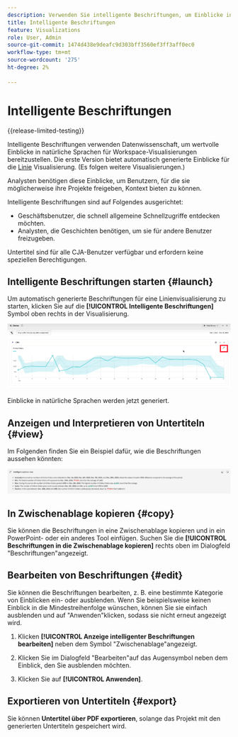 ```yaml
---
description: Verwenden Sie intelligente Beschriftungen, um Einblicke in natürliche Sprachen zu generieren, um schnell Trends innerhalb von Visualisierungen zu überdecken.
title: Intelligente Beschriftungen
feature: Visualizations
role: User, Admin
source-git-commit: 1474d438e9deafc9d303bff3560ef3ff3aff0ec0
workflow-type: tm+mt
source-wordcount: '275'
ht-degree: 2%

---
```



# Intelligente Beschriftungen

{{release-limited-testing}}

Intelligente Beschriftungen verwenden Datenwissenschaft, um wertvolle Einblicke in natürliche Sprachen für Workspace-Visualisierungen bereitzustellen. Die erste Version bietet automatisch generierte Einblicke für die [Linie](line.md) Visualisierung. (Es folgen weitere Visualisierungen.)

Analysten benötigen diese Einblicke, um Benutzern, für die sie möglicherweise ihre Projekte freigeben, Kontext bieten zu können.

Intelligente Beschriftungen sind auf Folgendes ausgerichtet:

* Geschäftsbenutzer, die schnell allgemeine Schnellzugriffe entdecken möchten.
* Analysten, die Geschichten benötigen, um sie für andere Benutzer freizugeben.

Untertitel sind für alle CJA-Benutzer verfügbar und erfordern keine speziellen Berechtigungen.

## Intelligente Beschriftungen starten {#launch}

Um automatisch generierte Beschriftungen für eine Linienvisualisierung zu starten, klicken Sie auf die **[!UICONTROL Intelligente Beschriftungen]** Symbol oben rechts in der Visualisierung.

![intelligente Beschriftungen starten](assets/intell-caps-1.png)

Einblicke in natürliche Sprachen werden jetzt generiert.

## Anzeigen und Interpretieren von Untertiteln {#view}

Im Folgenden finden Sie ein Beispiel dafür, wie die Beschriftungen aussehen könnten:

![Untertitel](assets/captions.png)


## In Zwischenablage kopieren {#copy}

Sie können die Beschriftungen in eine Zwischenablage kopieren und in ein PowerPoint- oder ein anderes Tool einfügen. Suchen Sie die **[!UICONTROL Beschriftungen in die Zwischenablage kopieren]** rechts oben im Dialogfeld &quot;Beschriftungen&quot;angezeigt.

## Bearbeiten von Beschriftungen {#edit}

Sie können die Beschriftungen bearbeiten, z. B. eine bestimmte Kategorie von Einblicken ein- oder ausblenden. Wenn Sie beispielsweise keinen Einblick in die Mindestreihenfolge wünschen, können Sie sie einfach ausblenden und auf &quot;Anwenden&quot;klicken, sodass sie nicht erneut angezeigt wird.

1. Klicken **[!UICONTROL Anzeige intelligenter Beschriftungen bearbeiten]** neben dem Symbol &quot;Zwischenablage&quot;angezeigt.

1. Klicken Sie im Dialogfeld &quot;Bearbeiten&quot;auf das Augensymbol neben dem Einblick, den Sie ausblenden möchten.

1. Klicken Sie auf **[!UICONTROL Anwenden]**.

## Exportieren von Untertiteln {#export}

Sie können **Untertitel über PDF exportieren**, solange das Projekt mit den generierten Untertiteln gespeichert wird.

